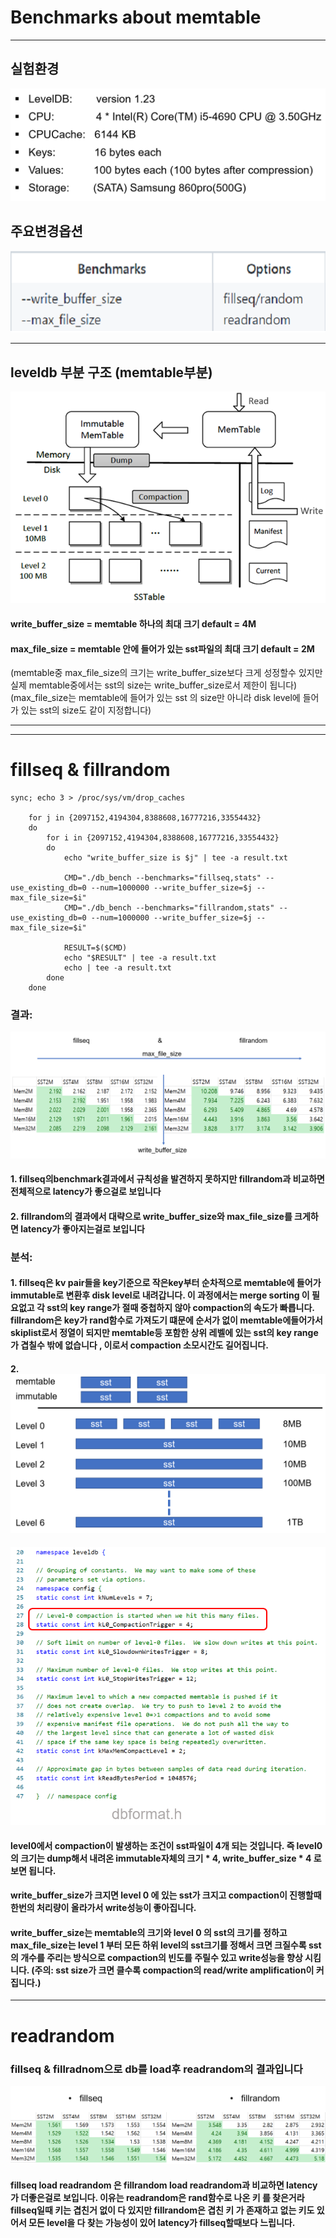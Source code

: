 # Benchmarks about memtable
- - -
## 실험환경
![환겨](https://github.com/arashio1111/arashio1111.GitHub.io/blob/main/3ZC3019%5DBBHP9_ZZ09%7B72T0.png?raw=true)

## 주요변경옵션
![옵션](https://github.com/arashio1111/arashio1111.GitHub.io/blob/main/dh.png?raw=true)
- - -
## leveldb 부분 구조 (memtable부분)
![memtable](https://github.com/arashio1111/arashio1111.GitHub.io/blob/main/memtable%E6%9E%84%E9%80%A0.png?raw=true)
#### write_buffer_size = memtable 하나의 최대 크기 default = 4M
#### max_file_size = memtable 안에 들어가 있는 sst파일의 최대 크기 default = 2M
(memtable중 max_file_size의 크기는 write_buffer_size보다 크게 성정할수 있지만 실제 memtable중에서는 sst의         size는 write_buffer_size로서 제한이 됩니다)
(max_file_size는 memtable에 들어가 있는 sst 의 size만 아니라 disk level에 들어가 있는 sst의 size도 같이 지정합니다)

- - -
* * *
# fillseq & fillrandom

    sync; echo 3 > /proc/sys/vm/drop_caches

        for j in {2097152,4194304,8388608,16777216,33554432}
        do
            for i in {2097152,4194304,8388608,16777216,33554432}
            do
                echo "write_buffer_size is $j" | tee -a result.txt
          
                CMD="./db_bench --benchmarks="fillseq,stats" --use_existing_db=0 --num=1000000 --write_buffer_size=$j --max_file_size=$i"
                CMD="./db_bench --benchmarks="fillrandom,stats" --use_existing_db=0 --num=1000000 --write_buffer_size=$j --max_file_size=$i"
                
                RESULT=$($CMD)
                echo "$RESULT" | tee -a result.txt
                echo | tee -a result.txt
            done
        done
### 결과:
![memtable](https://github.com/arashio1111/arashio1111.GitHub.io/blob/main/fillseq&fillrandom.png?raw=true)
#### 1. fillseq의benchmark결과에서 규칙성을 발견하지 못하지만 fillrandom과 비교하면 전체적으로 latency가 좋으걸로 보입니다
#### 2. fillrandom의 결과에서 대략으로 write_buffer_size와 max_file_size를 크게하면 latency가 좋아지는걸로 보입니다

### 분석:
#### 1. fillseq은 kv pair들을 key기준으로 작은key부터 순차적으로 memtable에 들어가 immutable로 변환후 disk level로 내려갑니다.  이 과정에서는 merge sorting 이 필요없고 각 sst의 key range가 절때 중첩하지 않아 compaction의 속도가 빠릅니다.  fillrandom은 key가 rand함수로 가져도기 떄문에 순서가 없이 memtable에들어가서 skiplist로서 정열이 되지만 memtable등 포함한 상위 레벨에 있는 sst의 key range가 겹칠수 밖에 없습니다 , 이로서 compaction 소모시간도 길어집니다.
#### 2. ![level](https://github.com/arashio1111/arashio1111.GitHub.io/blob/main/level.png?raw=true)
#### ![format](https://github.com/arashio1111/arashio1111.GitHub.io/blob/main/dbformat_about_l0compaction.png?raw=true)
#### level0에서 compaction이 발생하는 조건이 sst파일이 4개 되는 것입니다. 즉 level0의 크기는 dump해서 내려온 immutable자체의 크기 * 4,   write_buffer_size * 4 로 보면 됩니다.
#### write_buffer_size가 크지면 level 0 에 있는 sst가 크지고 compaction이 진행할때 한번의 처리량이 올라가서 write성능이 좋아집니다.
#### write_buffer_size는 memtable의 크기와 level 0 의 sst의 크기를 정하고 max_file_size는 level 1 부터 모든 하위 level의 sst크기를 정해서 크면 크질수록 sst의 개수를 주리는 방식으로 compaction의 빈도를 주릴수 있고 write성능을 향상 시킴니다. (주의: sst size가 크면 클수록 compaction의 read/write amplification이 커집니다.)
- - -
# readrandom
### fillseq & fillradnom으로 db를 load후 readrandom의 결과입니다
![readrandom](https://github.com/arashio1111/arashio1111.GitHub.io/blob/main/readrandom.png?raw=true)
#### fillseq load readrandom 은 fillrandom load readrandom과 비교하면 latency가 더좋은걸로 보입니다. 이유는 readrandom은 rand함수로 나온 키 를 찾은거라 fillseq일때 키는 겹친거 없이 다 있지만 fillrandom은 겹친 키 가 존재하고 없는 키도 있어서 모든 level을 다 찾는 가능성이 있어 latency가 fillseq할때보다 느립니다.
